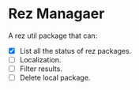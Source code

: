 # Rez Managaer

A rez util package that can:
- [x] List all the status of rez packages.
- [ ] Localization.
- [ ] Filter results.
- [ ] Delete local package.
